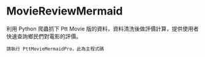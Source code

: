 # MovieReviewMermaid

利用 Python 爬蟲抓下 Ptt Movie 版的資料，資料清洗後做評價計算，提供使用者快速查詢鄉民們對電影的評價。

```
請執行 PttMovieMermaidPro，此為主程式碼
```
